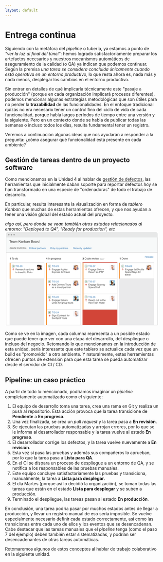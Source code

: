 ```yaml
---
layout: default
---
```


# Entrega continua

Siguiendo con la metáfora del _pipeline_ o tubería, ya estamos a punto de _"ver la luz al final del túnel"_: hemos logrado satisfactoriamente preparar los artefactos necesarios y nuestros mecanismos automáticos de aseguramiento de la calidad (o QA) ya indican que podemos continuar. Según la premisa _una tarea se considera concluida únicamente cuando está operativa en un entorno productivo_, lo que resta ahora es, nada más y nada menos, desplegar los cambios en el entorno productivo.

Sin entrar en detalles de qué implicaría técnicamente este "pasaje a producción" (porque en cada organización implicará procesos diferentes), podemos mencionar algunas estrategias metodológicas que son útiles para no perder la **trazabilidad** de las funcionalidades. En el enfoque tradicional quizás no era necesario tener un control fino del ciclo de vida de cada funcionalidad, porque había largos períodos de tiempo entre una versión y la siguiente. Pero en un contexto donde se habla de publicar todas las semanas o incluso todos los días, resulta fundamental tener un registro.

Veremos a continuación algunas ideas que nos ayudarán a responder a la pregunta: ¿cómo asegurar qué funcionalidad está presente en cada ambiente?

## Gestión de tareas dentro de un proyecto software

Como mencionamos en la Unidad 4 al hablar de [gestión de defectos](../testing/sistematizacion/bug-tracking), las herramientas que inicialmente daban soporte para reportar defectos hoy se han transformado en una especie de "ordenadoras" de todo el trabajo de desarrollo. 

En particular, resulta interesante la visualización en forma de _tablero Kanban_ que muchas de estas herramientas ofrecen, y que nos ayudan a tener una visión global del estado actual del proyecto. 

_algo así, pero donde se vean también otros estados relacionados al entorno: "Deployed to QA", "Ready for production", etc_
![Tablero kanban](images/jira-kanban.png)

Como se ve en la imagen, cada columna representa a un posible estado que puede tener que ver con una etapa del desarrollo, del despliegue o incluso del negocio. Retomando lo que mencionamos en la introducción de esta unidad, sería interesante que este tablero se actualice cada vez que un build es "promovido" a otro ambiente. Y naturalmente, estas herramientas ofrecen puntos de extensión para que esta tarea se pueda automatizar desde el servidor de CI / CD.

## Pipeline: un caso práctico

A partir de todo lo mencionado, podríamos imaginar un _pipeline_ completamente automatizado como el siguiente:

1. El equipo de desarrollo toma una tarea, crea una rama en Git y realiza un push al repositorio. Esta acción provoca que la tarea transicione de **Pendiente** a **En progreso**.
1. Una vez finalizada, se crea un _pull request_ y la tarea pasa a **En revisión**.
1. Se ejecutan las pruebas automatizadas y arrojan errores, por lo que se le informa al desarrollador responsable y la tarea vuelve al estado **En progreso**.
1. El desarrollador corrige los defectos, y la tarea vuelve nuevamente a **En revisión**. 
1. Esta vez sí pasa las pruebas y además sus compañeros lo aprueban, por lo que la tarea pasa a **Lista para QA**. 
1. En el CI se dispara un proceso de despliegue a un entorno de QA, y se notifica a los responsables de las pruebas manuales.
1. Este equipo concluye satisfactoriamente las pruebas y transiciona, manualmente, la tarea a **Lista para desplegar**. 
1. El día Martes (porque así lo decidió la organización), se toman todas las tareas que están en el estado **Lista para desplegar** y se suben a producción.
1. Terminado el despliegue, las tareas pasan al estado **En producción**.

En conclusión, una tarea podría pasar por muchos estados antes de llegar a producción, y llevar un registro manual de eso sería imposible. Se vuelve especialmente necesario definir cada estado correctamente, así como las transiciones entre cada uno de ellos y los eventos que se desencadenan. Cabe destacar que las tareas manuales que el _pipeline_ tenga (como el paso 7 del ejemplo) deben también estar sistematizadas, y podrían ser desencadenantes de otras tareas automáticas.

Retomaremos algunos de estos conceptos al hablar de trabajo colaborativo en la siguiente unidad.
